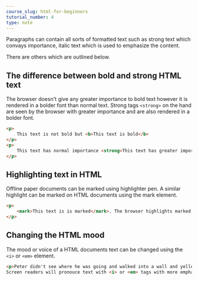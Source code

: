 ```yaml
---
course_slug: html-for-beginners
tutorial_number: 4
type: note
---
```

Paragraphs can contain all sorts of formatted text such as strong text which convays importance, italic text which is used to emphasize the content. 

There are others which are outlined below.

## The difference between bold and strong HTML text

The browser doesn't give any greater importance to bold text however it is rendered in a bolder font than normal text.
Strong tags `<strong>` on the hand are seen by the browser with greater importance and are also rendered in a bolder font.
```html
<p>
    This text is not bold but <b>This text is bold</b>
</p>
<p>
    This text has normal importance <strong>This text has greater importance and is displayed in bold</strong>
</p>
```
## Highlighting text in HTML

Offline paper documents can be marked using highlighter pen. A similar highlight can be marked on HTML documents using the mark element.
```html
<p>
    <mark>This text is is marked</mark>. The browser highlights marked tags
</p>
```
## Changing the HTML mood

The mood or voice of a HTML documents text can be changed using the `<i>` or `<em>` element.

```html
<p>Peter didn't see where he was going and walked into a wall and yelled <em>Ouch</em> in pain.  What a  fool he is</p>
Screen readers will pronouce text with <i> or <em> tags with more emphasis and verbal stress.
```
